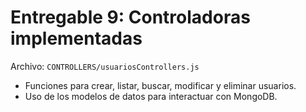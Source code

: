 # Entregable 9: Controladoras implementadas

Archivo: `CONTROLLERS/usuariosControllers.js`

- Funciones para crear, listar, buscar, modificar y eliminar usuarios.
- Uso de los modelos de datos para interactuar con MongoDB.
